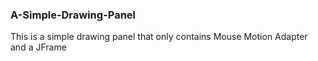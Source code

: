 ### A-Simple-Drawing-Panel
This is a simple drawing panel that only contains Mouse Motion Adapter and a JFrame

